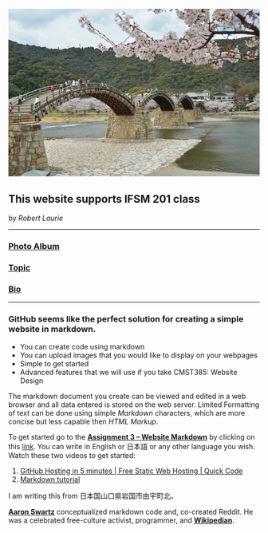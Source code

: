 ![UMUC LOGO](sakura11_110407_iwakuni_01.jpg)

## This website supports IFSM 201 class  

by *Robert Laurie*

---

### [Photo Album](album)  
  
### [Topic](topic)  
  
### [Bio](bio)  
  
---

### GitHub seems like the perfect solution for creating a simple website in markdown. 
 * You can create code using markdown
 * You can upload images that you would like to display on your webpages
 * Simple to get started 
 * Advanced features that we will use if you take CMST385: Website Design

The markdown document you create can be viewed and edited in a web browser 
and all data entered is stored on the web server. 
Limited Formatting of text can be done using simple *Markdown* characters, 
which are more concise but less capable then *HTML Markup*. 

To get started go to the **[Assignment 3 – Website Markdown](Asgn3-Markdown.pdf)** by clicking on this [link](Asgn3-Markdown.pdf). 
You can write in English  or 日本語 or any other language you wish.  
Watch these two videos to get started:
1. [GitHub Hosting in 5 minutes | Free Static Web Hosting | Quick Code](https://youtu.be/hXorYP_HQtM)
1. [Markdown tutorial](https://youtu.be/6A5EpqqDOdk)

I am writing this from 日本国山口県岩国市由宇町北。
  
[**Aaron Swartz**](https://youtu.be/vXr-2hwTk58) conceptualized markdown code and, co-created Reddit. 
He was a celebrated free-culture activist, programmer, and [**Wikipedian**](http://en.wikipedia.org/wiki/Aaron_Swartz).

